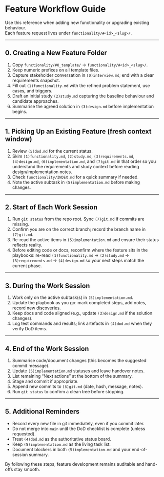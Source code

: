 # Feature Workflow Guide

Use this reference when adding new functionality or upgrading existing behaviour.  
Each feature request lives under `functionality/#<id>_<slug>/`.

---

## 0. Creating a New Feature Folder
1. Copy `functionality/#0_template/` → `functionality/#<id>_<slug>/`.
2. Keep numeric prefixes on all template files.
3. Capture stakeholder conversation in `(0)interview.md`; end with a clear requirements snapshot.
4. Fill out `(1)functionality.md` with the refined problem statement, use cases, and triggers.
5. Draft an initial study `(2)study.md` capturing the baseline behaviour and candidate approaches.
6. Summarise the agreed solution in `(3)design.md` before implementation begins.

---

## 1. Picking Up an Existing Feature (fresh context window)
1. Review `(5)dod.md` for the current status.
2. Skim `(1)functionality.md`, `(2)study.md`, `(3)requirements.md`, `(4)design.md`, `(6)implementation.md`, and `(7)git.md` in that order so you understand the requirements and study context before reading design/implementation notes.
3. Check `functionality/INDEX.md` for a quick summary if needed.
4. Note the active subtask in `(5)implementation.md` before making changes.

---

## 2. Start of Each Work Session
1. Run `git status` from the repo root. Sync `(7)git.md` if commits are missing.
2. Confirm you are on the correct branch; record the branch name in `(7)git.md`.
3. Re-read the active items in `(5)implementation.md` and ensure their status reflects reality.
4. Before editing code or docs, reconfirm where the feature sits in the playbooks: re-read `(1)functionality.md` → `(2)study.md` → `(3)requirements.md` → `(4)design.md` so your next steps match the current phase.

---

## 3. During the Work Session
1. Work only on the active subtask(s) in `(5)implementation.md`.
2. Update the playbook as you go: mark completed steps, add notes, record new discoveries.
3. Keep docs and code aligned (e.g., update `(3)design.md` if the solution changes).
4. Log test commands and results; link artefacts in `(4)dod.md` when they verify DoD items.

---

## 4. End of the Work Session
1. Summarise code/document changes (this becomes the suggested commit message).
2. Update `(5)implementation.md` statuses and leave handover notes.
3. List remaining “Next actions” at the bottom of the summary.
4. Stage and commit if appropriate.
5. Append new commits to `(6)git.md` (date, hash, message, notes).
6. Run `git status` to confirm a clean tree before stopping.

---

## 5. Additional Reminders
- Record every new file in git immediately, even if you commit later.
- Do not merge into `main` until the DoD checklist is complete (unless requested).
- Treat `(4)dod.md` as the authoritative status board.
- Keep `(5)implementation.md` as the living task list.
- Document blockers in both `(5)implementation.md` and your end-of-session summary.

By following these steps, feature development remains auditable and hand-offs stay smooth.
